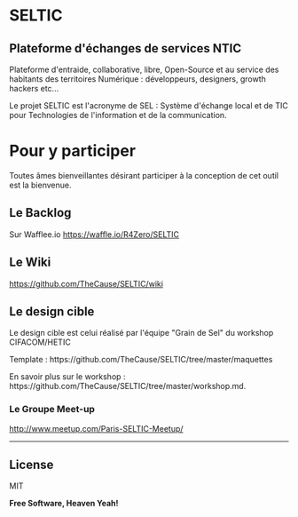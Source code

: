 # SELTIC
## Plateforme d'échanges de services NTIC

Plateforme d'entraide, collaborative, libre, Open-Source et au service des habitants des territoires Numérique : développeurs, designers, growth hackers etc... 

Le projet SELTIC est l'acronyme de SEL : Système d'échange local et de TIC pour Technologies de l'information et de la communication.

# Pour y participer

Toutes âmes bienveillantes désirant participer à la conception de cet outil est la bienvenue.

## Le Backlog

Sur Wafflee.io https://waffle.io/R4Zero/SELTIC

## Le Wiki
https://github.com/TheCause/SELTIC/wiki

## Le design cible
Le design cible est celui réalisé par l'équipe "Grain de Sel" du workshop CIFACOM/HETIC

<p>Template : https://github.com/TheCause/SELTIC/tree/master/maquettes</p>

<p>En savoir plus sur le workshop : https://github.com/TheCause/SELTIC/tree/master/workshop.md.</p>

### Le Groupe Meet-up
http://www.meetup.com/Paris-SELTIC-Meetup/

----------------------------------------------------------


License
----

MIT

**Free Software, Heaven Yeah!**
